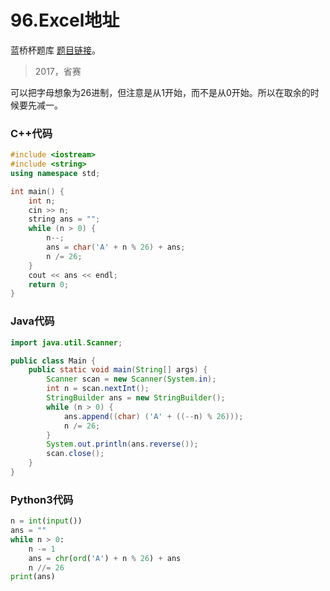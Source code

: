 # 96.Excel地址

蓝桥杯题库 [题目链接](https://www.lanqiao.cn/problems/96/learning/)。

> 2017，省赛

可以把字母想象为26进制，但注意是从1开始，而不是从0开始。所以在取余的时候要先减一。


### C++代码
```cpp
#include <iostream>
#include <string>
using namespace std;

int main() {
    int n;
    cin >> n;
    string ans = "";
    while (n > 0) {
        n--;
        ans = char('A' + n % 26) + ans;
        n /= 26;
    }
    cout << ans << endl;
    return 0;
}
```

### Java代码
```Java
import java.util.Scanner;

public class Main {
    public static void main(String[] args) {
        Scanner scan = new Scanner(System.in);
        int n = scan.nextInt();
        StringBuilder ans = new StringBuilder();
        while (n > 0) {
            ans.append((char) ('A' + ((--n) % 26)));
            n /= 26;
        }
        System.out.println(ans.reverse());
        scan.close();
    }
}
```

### Python3代码
```python
n = int(input())
ans = ""
while n > 0:
    n -= 1
    ans = chr(ord('A') + n % 26) + ans
    n //= 26
print(ans)
```
